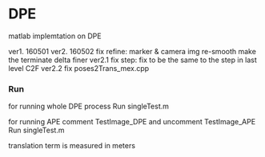 # DPE

matlab implemtation on DPE

ver1. 160501
ver2. 160502
  fix refine: marker & camera img re-smooth
              make the terminate delta finer
ver2.1
  fix step: fix to be the same to the step in last level C2F
ver2.2
  fix poses2Trans_mex.cpp
  
### Run

for running whole DPE process
Run singleTest.m

for running APE
comment TestImage_DPE and uncomment TestImage_APE
Run singleTest.m

translation term is measured in meters